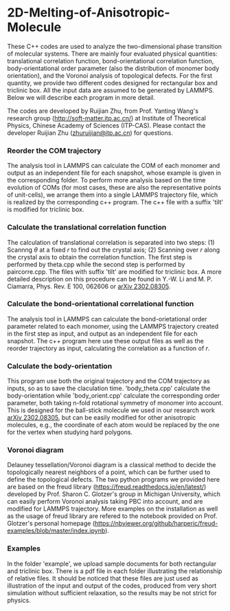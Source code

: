 # 2D-Melting-of-Anisotropic-Molecule

These C++ codes are used to analyze the two-dimensional phase transition of molecular systems. There are mainly four evaluated physical quantities: translational correlation function, bond-orientational correlation function, body-orientational order parameter (also the distribution of monomer body orientation), and the Voronoi analysis of topological defects. For the first quantity, we provide two different codes designed for rectangular box and triclinic box. All the input data are assumed to be generated by LAMMPS. Below we will describe each program in more detail.

The codes are developed by Ruijian Zhu, from Prof. Yanting Wang's research group (http://soft-matter.itp.ac.cn/) at Institute of Theoretical Physics, Chinese Academy of Sciences (ITP-CAS). Please contact the developer Ruijian Zhu (zhuruijian@itp.ac.cn) for questions.

### Reorder the COM trajectory

The analysis tool in LAMMPS can calculate the COM of each monomer and output as an independent file for each snapshot, whose example is given in the corresponding folder. To perform more analysis based on the time evolution of COMs (for most cases, these are also the representative points of unit-cells), we arrange them into a single LAMMPS trajectory file, which is realized by the corresponding c++ program. The c++ file with a suffix 'tilt' is modified for triclinic box.

### Calculate the translational correlation function

The calculation of translational correlation is separated into two steps: (1) Scannng $\theta$ at a fixed $r$ to find out the crystal axis; (2) Scanning over $r$ along the crystal axis to obtain the correlation function. The first step is performed by theta.cpp while the second step is performed by paircorre.cpp. The files with suffix 'tilt' are modified for triclinic box. A more detailed description on this procedure can be found in Y.-W. Li and M. P. Ciamarra, Phys. Rev. E 100, 062606 or [arXiv 2302.08305](https://arxiv.org/abs/2302.08305v3).

### Calculate the bond-orientational correlational function

The analysis tool in LAMMPS can calculate the bond-orietational order parameter related to each monomer, using the LAMMPS trajectory created in the first step as input, and output as an independent file for each snapshot. The c++ program here use these output files as well as the reorder trajectory as input, calculating the correlation as a function of $r$.

### Calculate the body-orientation

This program use both the original trajectory and the COM trajectory as inputs, so as to save the claculation time. 'body_theta.cpp' calculate the body-orientation while 'body_orient.cpp' calculate the corresponding order parameter, both taking n-fold rotational symmetry of monomer into account. This is designed for the ball-stick molecule we used in our research work [arXiv 2302.08305](https://arxiv.org/abs/2302.08305v3), but can be easily modified for other anisotropic molecules, e.g., the coordinate of each atom would be replaced by the one for the vertex when studying hard polygons.

### Voronoi diagram

Delauney tessellation/Voronoi diagram is a classical method to decide the topologically nearest neighbors of a point, which can be further used to define the topological defects. The two python programs we provided here are based on the freud library (https://freud.readthedocs.io/en/latest/) developed by Prof. Sharon C. Glotzer's group in Michigan University, which can easily perform Voronoi analysis taking PBC into account, and are modified for LAMMPS trajectory. More examples on the installation as well as the usage of freud library are refered to the notebook provided on Prof. Glotzer's personal homepage (https://nbviewer.org/github/harperic/freud-examples/blob/master/index.ipynb).

### Examples

In the folder 'example', we upload sample documents for both rectangular and triclinic box. There is a pdf file in each folder illustrating the relationship of relative files. It should be noticed that these files are just used as illustration of the input and output of the codes, produced from very short simulation without sufficient relaxation, so the results may be not strict for physics.

